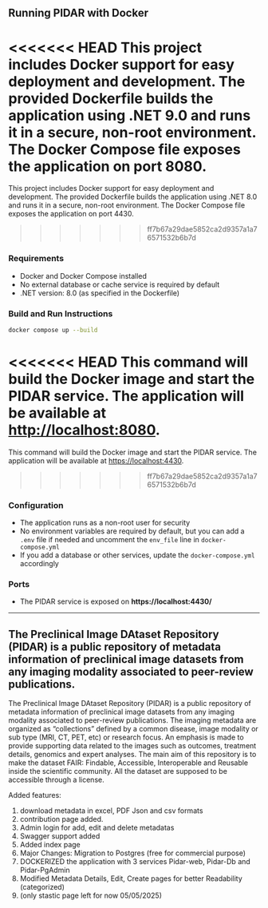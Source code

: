 ## Running PIDAR with Docker

<<<<<<< HEAD
This project includes Docker support for easy deployment and development. The provided Dockerfile builds the application using .NET 9.0 and runs it in a secure, non-root environment. The Docker Compose file exposes the application on port 8080.
=======
This project includes Docker support for easy deployment and development. The provided Dockerfile builds the application using .NET 8.0 and runs it in a secure, non-root environment. The Docker Compose file exposes the application on port 4430.
>>>>>>> ff7b67a29dae5852ca2d9357a1a76571532b6b7d

### Requirements
- Docker and Docker Compose installed
- No external database or cache service is required by default
- .NET version: 8.0 (as specified in the Dockerfile)

### Build and Run Instructions

```bash
docker compose up --build
```

<<<<<<< HEAD
This command will build the Docker image and start the PIDAR service. The application will be available at [http://localhost:8080](http://localhost:8080).
=======
This command will build the Docker image and start the PIDAR service. The application will be available at [https://localhost:4430](https://localhost:4430).
>>>>>>> ff7b67a29dae5852ca2d9357a1a76571532b6b7d

### Configuration
- The application runs as a non-root user for security
- No environment variables are required by default, but you can add a `.env` file if needed and uncomment the `env_file` line in `docker-compose.yml`
- If you add a database or other services, update the `docker-compose.yml` accordingly

### Ports
- The PIDAR service is exposed on **https://localhost:4430/**

---

## The Preclinical Image DAtaset Repository (PIDAR) is a public repository of metadata information of preclinical image datasets from any imaging modality associated to peer-review publications. ##

The Preclinical Image DAtaset Repository (PIDAR) is a public repository of metadata information of preclinical image datasets from any imaging modality associated to peer-review publications. The imaging metadata are organized as “collections” defined by a common disease, image modality or sub type (MRI, CT, PET, etc) or research focus. An emphasis is made to provide supporting data related to the images such as outcomes, treatment details, genomics and expert analyses. The main aim of this repository is to make the dataset FAIR: Findable, Accessible, Interoperable and Reusable inside the scientific community. All the dataset are supposed to be accessible through a license.


Added features:
1. download metadata in excel, PDF Json and csv formats
2. contribution page added.
3. Admin login for add, edit and delete metadatas
4. Swagger support added
5. Added index page
6. Major Changes:
   Migration to Postgres (free for commercial purpose)
7. DOCKERIZED the application with 3 services Pidar-web, Pidar-Db and Pidar-PgAdmin
8. Modified Metadata Details, Edit, Create pages for better Readability (categorized)
9. (only stastic page left for now 05/05/2025)
